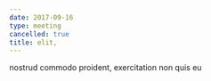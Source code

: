 ```yaml
---
date: 2017-09-16
type: meeting
cancelled: true
title: elit,
---
```

nostrud commodo proident, exercitation non quis eu